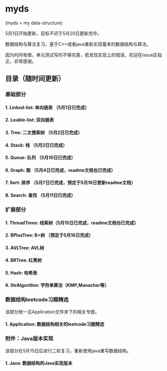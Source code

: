 # myds

(myds = my data-structure)

5月1日开始更新，目标不迟于5月20日更新完毕。

数据结构与算法复习，基于C++或者java重新实现基本的数据结构与算法。

因为时间有限，单元测试写的不够完善，若发现实现上的错误，欢迎在issue区指正，非常感谢。

## 目录（随时间更新）
### 基础部分
#### 1. Linked-list: 单向链表 （5月1日已完成）
#### 2. Louble-list: 双向链表 
#### 3. Tree: 二叉搜索树 （5月2日已完成）
#### 4. Stack: 栈 （5月2日已完成）
#### 5. Queue: 队列 （5月10日已完成）
#### 6. Graph: 图 （5月4日已完成，readme文档也已完成）
#### 7. Sort: 排序 （5月7日已完成，预定于5月16日更新readme文档）
#### 8. Search: 查找 （5月11日已完成）

### 扩展部分
#### 1. ThreadTrees: 线索树（5月15日已完成，readme文档也已完成）
#### 2. BPlusTree: B+树 （预定于5月16日完成）
#### 3. AVLTree: AVL树
#### 4. BRTree: 红黑树
#### 5. Hash: 哈希表
#### 6. StrAlgorithm: 字符串算法（KMP,Manacher等）  


### 数据结构leetcode习题精选

该部分统一见Application文件夹下的相关专题。
#### 1. Application: 数据结构相关的leetcode习题精选

### 附件：Java版本实现
该部分在5月15日后进行二轮复习，重新使用java重写数据结构。
#### 1. Java: 数据结构的Java实现版本
 
